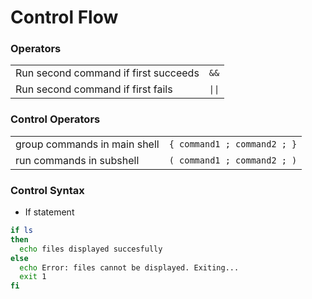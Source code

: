 # Control Flow

### Operators
|  |  |
| -- | -- |
| Run second command if first succeeds | `&&` |
| Run second command if first fails | `\|\|` |

### Control Operators
|  |  |
| -- | -- |
| group commands in main shell | `{ command1 ; command2 ; }` |
| run commands in subshell | `( command1 ; command2 ; )` |

### Control Syntax
- If statement
```bash
if ls        
then                 
  echo files displayed succesfully
else
  echo Error: files cannot be displayed. Exiting...                                                                            
  exit 1
fi
```
